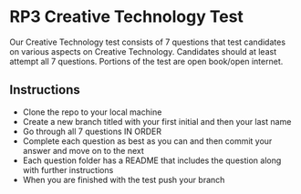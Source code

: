 # RP3 Creative Technology Test

Our Creative Technology test consists of 7 questions that test candidates on various aspects on Creative Technology. Candidates should at least attempt all 7 questions. Portions of the test are open book/open internet.

## Instructions

- Clone the repo to your local machine
- Create a new branch titled with your first initial and then your last name
- Go through all 7 questions IN ORDER
- Complete each question as best as you can and then commit your answer and move on to the next
- Each question folder has a README that includes the question along with further instructions
- When you are finished with the test push your branch
